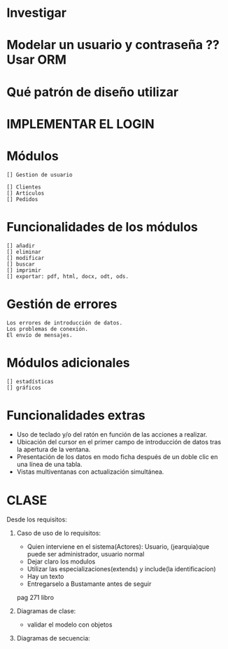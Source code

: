 # Investigar

# Modelar un usuario y contraseña ?? Usar ORM

# Qué patrón de diseño utilizar

# IMPLEMENTAR EL LOGIN

# Módulos

    [] Gestion de usuario

    [] Clientes
    [] Artículos
    [] Pedidos

# Funcionalidades de los módulos

    [] añadir
    [] eliminar
    [] modificar
    [] buscar
    [] imprimir
    [] exportar: pdf, html, docx, odt, ods.

# Gestión de errores

    Los errores de introducción de datos.
    Los problemas de conexión.
    El envío de mensajes.

# Módulos adicionales

    [] estadísticas
    [] gráficos

# Funcionalidades extras

- Uso de teclado y/o del ratón en función de las acciones a realizar.
- Ubicación del cursor en el primer campo de introducción de datos tras la apertura de la ventana.
- Presentación de los datos en modo ficha después de un doble clic en una línea de una tabla.
- Vistas multiventanas con actualización simultánea.

# CLASE

Desde los requisitos:

1. Caso de uso de lo requisitos:

   - Quien interviene en el sistema(Actores): Usuario, (jearquia)que puede ser administrador, usuario normal
   - Dejar claro los modulos
   - Utilizar las especializaciones(extends) y include(la identificacion)
   - Hay un texto
   - Entregarselo a Bustamante antes de seguir

   pag 271 libro

2. Diagramas de clase:

   - validar el modelo con objetos

3. Diagramas de secuencia:
